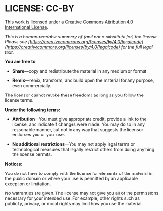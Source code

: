 
# LICENSE: CC-BY

This work is licensed under a [Creative Commons Attribution 4.0 International License](http://creativecommons.org/licenses/by/4.0/).

_This is a human-readable summary of (and not a substitute for) the license. Please see [https://creativecommons.org/licenses/by/4.0/legalcode](https://creativecommons.org/licenses/by/4.0/legalcode) for the full legal text._

**You are free to:**

- **Share**—copy and redistribute the material in any medium or format

- **Remix**—remix, transform, and build upon the material for any purpose, even commercially.

The licensor cannot revoke these freedoms as long as you follow the license terms.

**Under the following terms:**

- **Attribution**—You must give appropriate credit, provide a link to the license, and indicate if changes were made. You may do so in any reasonable manner, but not in any way that suggests the licensor endorses you or your use.

- **No additional restrictions**—You may not apply legal terms or technological measures that legally restrict others from doing anything the license permits.

**Notices:**

You do not have to comply with the license for elements of the material in the public domain or where your use is permitted by an applicable exception or limitation.

No warranties are given. The license may not give you all of the permissions necessary for your intended use. For example, other rights such as publicity, privacy, or moral rights may limit how you use the material.
